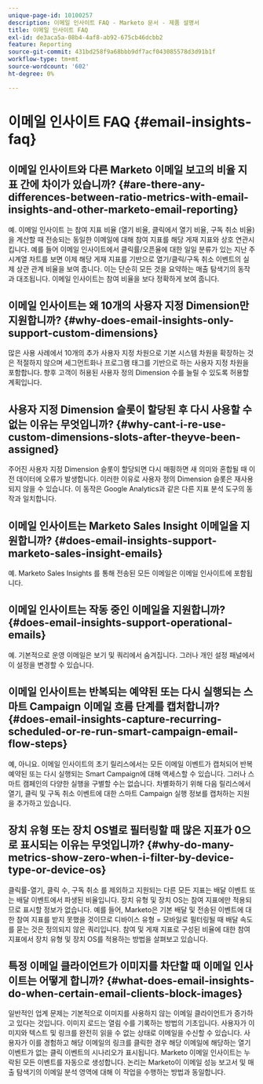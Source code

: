```yaml
---
unique-page-id: 10100257
description: 이메일 인사이트 FAQ - Marketo 문서 - 제품 설명서
title: 이메일 인사이트 FAQ
exl-id: de3aca5a-08b4-4af8-ab92-675cb46dcbb2
feature: Reporting
source-git-commit: 431bd258f9a68bbb9df7acf043085578d3d91b1f
workflow-type: tm+mt
source-wordcount: '602'
ht-degree: 0%

---
```


# 이메일 인사이트 FAQ {#email-insights-faq}

## 이메일 인사이트와 다른 Marketo 이메일 보고의 비율 지표 간에 차이가 있습니까? {#are-there-any-differences-between-ratio-metrics-with-email-insights-and-other-marketo-email-reporting}

예. 이메일 인사이트 는 참여 지표 비율 (열기 비율, 클릭에서 열기 비율, 구독 취소 비율)을 계산할 때 전송되는 동일한 이메일에 대해 참여 지표를 해당 게재 지표와 상호 연관시킵니다. 예를 들어 이메일 인사이트에서 클릭률/오픈율에 대한 일일 분류가 있는 지난 주 시계열 차트를 보면 이제 해당 게재 지표를 기반으로 열기/클릭/구독 취소 이벤트의 실제 상관 관계 비율을 보여 줍니다. 이는 단순히 모든 것을 요약하는 매출 탐색기의 동작과 대조됩니다. 이메일 인사이트는 참여 비율을 보다 정확하게 보여 줍니다.

## 이메일 인사이트는 왜 10개의 사용자 지정 Dimension만 지원합니까? {#why-does-email-insights-only-support-custom-dimensions}

많은 사용 사례에서 10개의 추가 사용자 지정 차원으로 기본 시스템 차원을 확장하는 것은 적절하지 않으며 세그먼트화나 프로그램 태그를 기반으로 하는 사용자 지정 차원을 포함합니다. 향후 고객이 허용된 사용자 정의 Dimension 수를 늘릴 수 있도록 허용할 계획입니다.

## 사용자 지정 Dimension 슬롯이 할당된 후 다시 사용할 수 없는 이유는 무엇입니까? {#why-cant-i-re-use-custom-dimensions-slots-after-theyve-been-assigned}

주어진 사용자 지정 Dimension 슬롯이 할당되면 다시 매핑하면 새 의미와 혼합될 때 이전 데이터에 오류가 발생합니다. 이러한 이유로 사용자 정의 Dimension 슬롯은 재사용되지 않을 수 있습니다. 이 동작은 Google Analytics과 같은 다른 지표 분석 도구의 동작과 일치합니다.

## 이메일 인사이트는 Marketo Sales Insight 이메일을 지원합니까? {#does-email-insights-support-marketo-sales-insight-emails}

예. Marketo Sales Insights 를 통해 전송된 모든 이메일은 이메일 인사이트에 포함됩니다.

## 이메일 인사이트는 작동 중인 이메일을 지원합니까? {#does-email-insights-support-operational-emails}

예. 기본적으로 운영 이메일은 보기 및 쿼리에서 숨겨집니다. 그러나 개인 설정 패널에서 이 설정을 변경할 수 있습니다.

## 이메일 인사이트는 반복되는 예약된 또는 다시 실행되는 스마트 Campaign 이메일 흐름 단계를 캡처합니까? {#does-email-insights-capture-recurring-scheduled-or-re-run-smart-campaign-email-flow-steps}

예, 아니요. 이메일 인사이트의 초기 릴리스에서는 모든 이메일 이벤트가 캡처되어 반복 예약된 또는 다시 실행되는 Smart Campaign에 대해 액세스할 수 있습니다. 그러나 스마트 캠페인의 다양한 실행을 구별할 수는 없습니다. 차별화하기 위해 다음 릴리스에서 열기, 클릭 및 구독 취소 이벤트에 대한 스마트 Campaign 실행 정보를 캡처하는 지원을 추가하고 있습니다.

## 장치 유형 또는 장치 OS별로 필터링할 때 많은 지표가 0으로 표시되는 이유는 무엇입니까? {#why-do-many-metrics-show-zero-when-i-filter-by-device-type-or-device-os}

클릭률-열기, 클릭 수, 구독 취소 를 제외하고 지원되는 다른 모든 지표는 배달 이벤트 또는 배달 이벤트에서 파생된 비율입니다. 장치 유형 및 장치 OS는 참여 지표에만 적용되므로 표시할 정보가 없습니다. 예를 들어, Marketo은 기본 배달 및 전송된 이벤트에 대한 참여 지표를 받지 못했을 것이므로 디바이스 유형 = 모바일로 필터링될 때 배달 속도를 묻는 것은 정의되지 않은 쿼리입니다. 참여 및 게재 지표로 구성된 비율에 대한 참여 지표에서 장치 유형 및 장치 OS를 적용하는 방법을 살펴보고 있습니다.

## 특정 이메일 클라이언트가 이미지를 차단할 때 이메일 인사이트는 어떻게 합니까? {#what-does-email-insights-do-when-certain-email-clients-block-images}

일반적인 업계 문제는 기본적으로 이미지를 사용하지 않는 이메일 클라이언트가 증가하고 있다는 것입니다. 이미지 로드는 열림 수를 기록하는 방법의 기초입니다. 사용자가 이미지와 텍스트 및 링크를 완전히 읽을 수 없는 상태로 이메일을 수신할 수 있습니다. 사용자가 이를 경험하고 해당 이메일의 링크를 클릭한 경우 해당 이메일에 해당하는 열기 이벤트가 없는 클릭 이벤트의 시나리오가 표시됩니다. Marketo 이메일 인사이트는 누락된 모든 이벤트를 자동으로 생성합니다. 논리는 Marketo이 이메일 성능 보고서 및 매출 탐색기의 이메일 분석 영역에 대해 이 작업을 수행하는 방법과 동일합니다.
